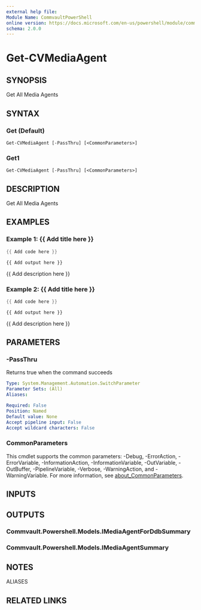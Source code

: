 ```yaml
---
external help file:
Module Name: CommvaultPowerShell
online version: https://docs.microsoft.com/en-us/powershell/module/commvaultpowershell/get-cvmediaagent
schema: 2.0.0
---
```


# Get-CVMediaAgent

## SYNOPSIS
Get All Media Agents

## SYNTAX

### Get (Default)
```
Get-CVMediaAgent [-PassThru] [<CommonParameters>]
```

### Get1
```
Get-CVMediaAgent [-PassThru] [<CommonParameters>]
```

## DESCRIPTION
Get All Media Agents

## EXAMPLES

### Example 1: {{ Add title here }}
```powershell
{{ Add code here }}
```

```output
{{ Add output here }}
```

{{ Add description here }}

### Example 2: {{ Add title here }}
```powershell
{{ Add code here }}
```

```output
{{ Add output here }}
```

{{ Add description here }}

## PARAMETERS

### -PassThru
Returns true when the command succeeds

```yaml
Type: System.Management.Automation.SwitchParameter
Parameter Sets: (All)
Aliases:

Required: False
Position: Named
Default value: None
Accept pipeline input: False
Accept wildcard characters: False
```

### CommonParameters
This cmdlet supports the common parameters: -Debug, -ErrorAction, -ErrorVariable, -InformationAction, -InformationVariable, -OutVariable, -OutBuffer, -PipelineVariable, -Verbose, -WarningAction, and -WarningVariable. For more information, see [about_CommonParameters](http://go.microsoft.com/fwlink/?LinkID=113216).

## INPUTS

## OUTPUTS

### Commvault.Powershell.Models.IMediaAgentForDdbSummary

### Commvault.Powershell.Models.IMediaAgentSummary

## NOTES

ALIASES

## RELATED LINKS

